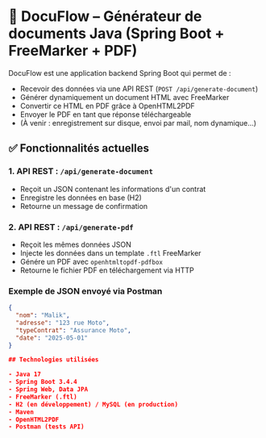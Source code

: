 # 🧾 DocuFlow – Générateur de documents Java (Spring Boot + FreeMarker + PDF)

DocuFlow est une application backend Spring Boot qui permet de :

- Recevoir des données via une API REST (`POST /api/generate-document`)
- Générer dynamiquement un document HTML avec FreeMarker
- Convertir ce HTML en PDF grâce à OpenHTML2PDF
- Envoyer le PDF en tant que réponse téléchargeable
- (À venir : enregistrement sur disque, envoi par mail, nom dynamique...)

## ✅ Fonctionnalités actuelles

### 1. API REST : `/api/generate-document`

- Reçoit un JSON contenant les informations d'un contrat
- Enregistre les données en base (H2)
- Retourne un message de confirmation

### 2. API REST : `/api/generate-pdf`

- Reçoit les mêmes données JSON
- Injecte les données dans un template `.ftl` FreeMarker
- Génére un PDF avec `openhtmltopdf-pdfbox`
- Retourne le fichier PDF en téléchargement via HTTP

### Exemple de JSON envoyé via Postman

```json
{
  "nom": "Malik",
  "adresse": "123 rue Moto",
  "typeContrat": "Assurance Moto",
  "date": "2025-05-01"
}

## Technologies utilisées

- Java 17
- Spring Boot 3.4.4
- Spring Web, Data JPA
- FreeMarker (.ftl)
- H2 (en développement) / MySQL (en production)
- Maven
- OpenHTML2PDF
- Postman (tests API)